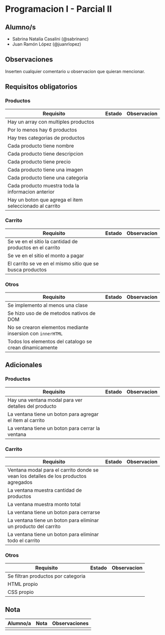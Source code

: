 # Programacion I - Parcial II

## Alumno/s

- Sabrina Natalia Casalini (@sabrinanc)
- Juan Ramón López (@juanrlopez)

## Observaciones

Inserten cualquier comentario u observacion que quieran mencionar.

## Requisitos obligatorios

### Productos

| Requisito | Estado | Observacion |
| --- | --- | --- |
| Hay un array con multiples productos |  |
| Por lo menos hay 6 productos |  |
| Hay tres categorias de productos | |
| Cada producto tiene nombre | |
| Cada producto tiene descripcion | |
| Cada producto tiene precio | |
| Cada producto tiene una imagen | |
| Cada producto tiene una categoria | |
| Cada producto muestra toda la informacion anterior | |
| Hay un boton que agrega el item seleccionado al carrito | |

### Carrito

| Requisito | Estado | Observacion |
| --- | --- | --- |
| Se ve en el sitio la cantidad de productos en el carrito | |
| Se ve en el sitio el monto a pagar | |
| El carrito se ve en el mismo sitio que se busca productos | |

### Otros

| Requisito | Estado | Observacion |
| --- | --- | --- |
| Se implemento al menos una clase | |
| Se hizo uso de de metodos nativos de DOM | |
| No se crearon elementos mediante insersion con `innerHTML` | |
| Todos los elementos del catalogo se crean dinamicamente | |

## Adicionales

### Productos

| Requisito | Estado | Observacion |
| --- | --- | --- |
| Hay una ventana modal para ver detalles del producto | | 
| La ventana tiene un boton para agregar el item al carrito | |
| La ventana tiene un boton para cerrar la ventana | |

### Carrito

| Requisito | Estado | Observacion |
| --- | --- | --- |
| Ventana modal para el carrito donde se vean los detalles de los productos agregados | | 
| La ventana muestra cantidad de productos | |
| La ventana muestra monto total | |
| La ventana tiene un boton para cerrarse | |
| La ventana tiene un boton para eliminar un producto del carrito | |
| La ventana tiene un boton para eliminar todo el carrito | |

### Otros

| Requisito | Estado | Observacion |
| --- | --- | --- |
| Se filtran productos por categoria | | 
| HTML propio | |
| CSS propio | |

## Nota

| Alumno/a | Nota | Observaciones |
| --- | --- | --- |
| | | |